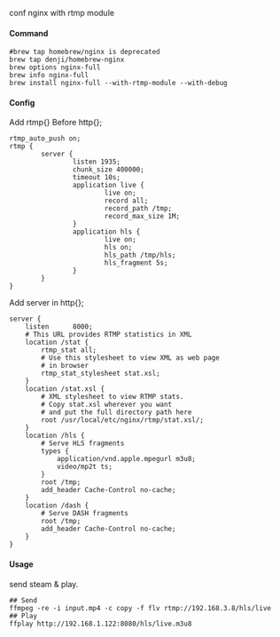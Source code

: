 
conf nginx with rtmp module

#### Command

	#brew tap homebrew/nginx is deprecated
	brew tap denji/homebrew-nginx
	brew options nginx-full
	brew info nginx-full
	brew install nginx-full --with-rtmp-module --with-debug

#### Config

Add rtmp{} Before http{};

    rtmp_auto_push on;
    rtmp {
            server {
                    listen 1935;
                    chunk_size 400000;
                    timeout 10s;
                    application live {
                            live on;
                            record all;
                            record_path /tmp;
                            record_max_size 1M;
                    }
                    application hls {
                            live on;
                            hls on;
                            hls_path /tmp/hls;
                            hls_fragment 5s;
                    }
            }
    }

Add server in http{};

	server {
	    listen      8000;
	    # This URL provides RTMP statistics in XML
	    location /stat {
	        rtmp_stat all;
	        # Use this stylesheet to view XML as web page
	        # in browser
	        rtmp_stat_stylesheet stat.xsl;
	    }
	    location /stat.xsl {
	        # XML stylesheet to view RTMP stats.
	        # Copy stat.xsl wherever you want
	        # and put the full directory path here
	        root /usr/local/etc/nginx/rtmp/stat.xsl/;
	    }
	    location /hls {
	        # Serve HLS fragments
	        types {
	            application/vnd.apple.mpegurl m3u8;
	            video/mp2t ts;
	        }
	        root /tmp;
	        add_header Cache-Control no-cache;
	    }
	    location /dash {
	        # Serve DASH fragments
	        root /tmp;
	        add_header Cache-Control no-cache;
	    }
	}

#### Usage

send steam & play.

    ## Send
    ffmpeg -re -i input.mp4 -c copy -f flv rtmp://192.168.3.8/hls/live
    ## Play
    ffplay http://192.168.1.122:8080/hls/live.m3u8
